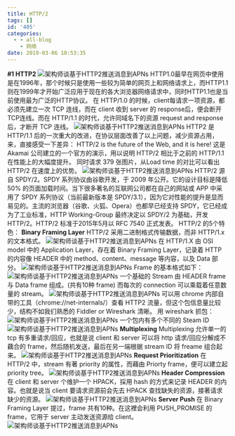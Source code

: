 ```yaml
---
title: HTTP/2
tags: []
id: '405'
categories:
  - - all-blog
    - 网络
date: 2019-03-06 10:53:35
---
```


**#1 HTTP2** ![架构师谈基于HTTP2推送消息到APNs](http://p1.pstatp.com/large/pgc-image/15254174738146085162958) HTTP1.0最早在网页中使用是在1996年，那个时候只是使用一些较为简单的网页上和网络请求上，而HTTP1.1则在1999年才开始广泛应用于现在的各大浏览器网络请求中，同时HTTP1.1也是当前使用最为广泛的HTTP协议。 在 HTTP/1.0 的时候，client每请求一项资源，都必须先建立一次 TCP 连线，而在 client 收到 server 的 response后，便会断开TCP连线。而在 HTTP/1.1 的时代，允许同域名下的资源 request and response 后，才断开 TCP 连线。 ![架构师谈基于HTTP2推送消息到APNs](http://p1.pstatp.com/large/pgc-image/1525417473947b700cac46d) HTTP2 是 HTTP/1.1 后的一次重大的改进，在协议层面改善了以上问题，减少资源占用，来，直接感受一下差异： HTTP/2 is the future of the Web, and it is here! 这是 Akamai 公司建立的一个官方的演示，用以说明 HTTP/2 相比于之前的 HTTP/1.1 在性能上的大幅度提升。 同时请求 379 张图片，从Load time 的对比可以看出 HTTP/2 在速度上的优势。 ![架构师谈基于HTTP2推送消息到APNs](http://p9.pstatp.com/large/pgc-image/1525417473899180e242782) HTTP/2 源自 SPDY/2。SPDY 系列协议由谷歌开发，于 2009 年公开。它的设计目标是降低 50% 的页面加载时间。当下很多著名的互联网公司都在自己的网站或 APP 中采用了 SPDY 系列协议（当前最新版本是 SPDY/3.1），因为它对性能的提升是显而易见的。主流的浏览器（谷歌、火狐、Opera）也都早已经支持 SPDY，它已经成为了工业标准，HTTP Working-Group 最终决定以 SPDY/2 为基础，开发 HTTP/2。HTTP/2 标准于2015年5月以 RFC 7540 正式发表。 HTTP/2 的5个特色： **Binary Framing Layer** HTTP/2 采用二进制格式传输数据，而非 HTTP/1.x 的文本格式。 ![架构师谈基于HTTP2推送消息到APNs](http://p1.pstatp.com/large/pgc-image/152541747386539f2fabf67) 在 HTTP/1.X 由 OSI model 中的 Application Layer，存在着 Binary Framing Layer，记录着 HTTP 的内容像 HEADER 中的 method、content、message 等内容，以及 Data 部分。 ![架构师谈基于HTTP2推送消息到APNs](http://p3.pstatp.com/large/pgc-image/1525417473882912fa06f4f) Frame 的基本格式如下： ![架构师谈基于HTTP2推送消息到APNs](http://p9.pstatp.com/large/pgc-image/1525417473846a70f8c5365) 一个基础的 Stream 由 HEADER frame 与 Data frame 组成。(共有10种 frame) 而每次的 connection 可以乘载着任意数量的 stream。 ![架构师谈基于HTTP2推送消息到APNs](http://p1.pstatp.com/large/pgc-image/152541747387724cdd3737f) 可以用 chrome 内部自带的工具（chrome://net-internals/）查看 HTTP2 流量，但这个包信息量比较少，结构不如我们熟悉的 Fiddler or Wireshark 清晰。 用 wireshark 抓包： ![架构师谈基于HTTP2推送消息到APNs](http://p3.pstatp.com/large/pgc-image/152541747392846d2dc37aa) 一个包内有多个不同的 Steam ID ![架构师谈基于HTTP2推送消息到APNs](http://p1.pstatp.com/large/pgc-image/15254174738973d65032c4c) **Multiplexing** Multiplexing 允许单一的 tcp 有多重请求/回应，也就是说 client 和 server 可以将 http 请求/回应分解成不藕合的 frame，然后随机发送，最后在另一端根据 stream ID 将 freame 组合起来。 ![架构师谈基于HTTP2推送消息到APNs](http://p1.pstatp.com/large/pgc-image/152541747385933b6e160fc) **Request Prioritization** 在 HTTP/2 中，stream 有著 priority 的属性，而藉由 Priorty frame，便可以建立起 priority tree。 ![架构师谈基于HTTP2推送消息到APNs](http://p3.pstatp.com/large/pgc-image/1525417473905cafa2f0b76) **Header Compression** 在 client 和 server 个维护一个 HPACK，採用 hash 的方式来记录 HEADER 的内容。也就是说当 client 要请求资源前会先去 HPACK 查找缺失的资源，接著请求缺少的资源。 ![架构师谈基于HTTP2推送消息到APNs](http://p1.pstatp.com/large/pgc-image/1525417473887ce96d4e76b) **Server Push** 在 Binary Framing Layer 提过，frame 共有10种。在这裡会利用 PUSH\_PROMISE 的frame，它用于 server 主动发送资源给 client。 ![架构师谈基于HTTP2推送消息到APNs](http://p1.pstatp.com/large/pgc-image/1525417473894999f15dbf0)